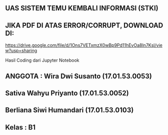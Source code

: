 ## UAS SISTEM TEMU KEMBALI INFORMASI (STKI)
## JIKA PDF DI ATAS ERROR/CORRUPT, DOWNLOAD DI:
https://drive.google.com/file/d/1Ons7VETxmzX0wBp9Pd11hEvOa8ln7Ksl/view?usp=sharing

Hasil Coding dari Jupyter Notebook

## ANGGOTA  : Wira Dwi Susanto (17.01.53.0053)
##            Sativa Wahyu Priyanto (17.01.53.0052)
##            Berliana Siwi Humandari (17.01.53.0103)
## Kelas    : B1

